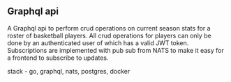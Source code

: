 ## Graphql api

A Graphql api to perform crud operations on current season stats for a roster of basketball players. All crud operations for players can only be done by an authenticated user of which has a valid JWT token. Subscriptions are implemented with pub sub from NATS to make it easy for a frontend to subscribe to updates.

stack - go, graphql, nats, postgres, docker
